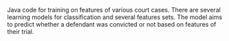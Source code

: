 Java code for training on features of various court cases. There are several learning models for classification and several features sets. The model aims to predict whether a defendant was convicted or not based on features of their trial.
